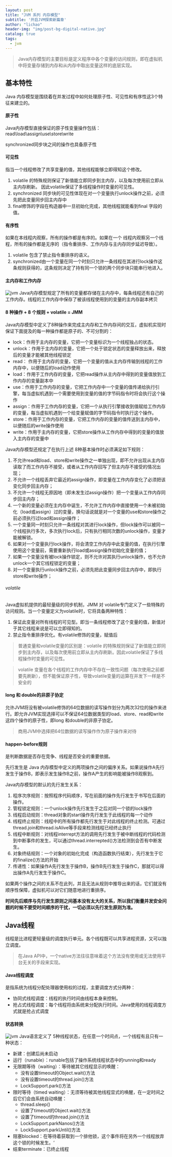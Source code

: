 ```yaml
---
layout: post
title: "JVM 系列 内存模型"
subtitle: '开启JVM探索新篇章'
author: "lichao"
header-img: "img/post-bg-digital-native.jpg"
catalog: true
tags:
  - jvm
---
```


> Java内存模型的主要目标是定义程序中各个变量的访问规则，即在虚拟机中将变量存储到内存和从内存中取出变量这样的底层实现。


## 基本特性
Java 内存模型是围绕着在并发过程中如何处理原子性、可见性和有序性这3个特征来建立的。
#### 原子性
Java内存模型直接保证的原子性变量操作包括：read\load\assign\use\store\write

synchronized同步块之间的操作也具备原子性
#### 可见性
指当一个线程修改了共享变量的值，其他线程能够立即得知这个修改。
1. volatile 的特殊规则保证了新值能立即同步到主内存，以及每次使用前立即从主内存刷新。 因此volatile保证了多线程操作时变量的可见性。
2. synchronized 同步块的可见性体现在对一个变量执行unlock操作之前，必须先把此变量同步回主内存中
3. final修饰的字段在构造器中一旦初始化完成，其他线程就能看到final 字段的值。
#### 有序性
如果在本线程内观察，所有的操作都是有序的。如果在一个 线程内观察另一个线程，所有的操作都是无序的（指令重排序、工作内存与主内存同步延迟导致）。
1. volatile 包含了禁止指令重排序的语义。
2. synchronized由一个变量在同一个时刻只允许一条线程在其进行lock操作这条规则获得的，这条规则决定了持有同一个锁的两个同步块只能串行地进入。


#### 主内存和工作内存
![jvm](/img/jvm/jvm5.png)
Java内存模型规定了所有的变量都存储在主内存中，每条线程还有自己的工作内存。线程的工作内存中保存了被该线程使用到的变量的主内存副本拷贝
#### 8 种操作 + 8 个规则 + volatile = JMM
Java内存模型中定义了8种操作来完成主内存和工作内存间的交互，虚拟机实现时保证下面提及的每一种操作都是原子的、不可分割的：
* lock：作用于主内存的变量，它把一个变量标识为一个线程独占的状态。
* unlock：作用于主内存的变量，它把一个处于锁定状态的变量释放出来，释放后的变量才能被其他线程锁定
* read： 作用于主内存的变量，它把一个变量的值从主内存传输到线程的工作内存中，以便随后的load动作使用
* load：作用于工作内存的变量，它把read操作从主内存中得到的变量值放到工作内存的变量副本中
* use：作用于工作内存的变量，它把工作内存中一个变量的值传递给执行引擎，每当虚拟机遇到一个需要使用到变量的值的字节码指令时将会执行这个操作
* assign：作用于工作内存的变量，它把一个从执行引擎接收到值赋给工作内存的变量，每当虚拟机遇到一个给变量赋值的字节码指令时执行这个操作。
* store：作用于工作内存的变量，它把工作内存的变量的值传送到主内存中，以便随后的write操作使用
* write：作用于主内存的变量，它把store操作从工作内存中得到的变量的值放入主内存的变量中


Java内存模型还规定了在执行上述 8种基本操作时必须满足如下规则：
1. 不允许read和load、store和write操作之一单独出现，即不允许出现从主内存读取了而工作内存不接受，或者从工作内存回写了但主内存不接受的情况出现；
2. 不允许一个线程丢弃它最近的assign操作，即变量在工作内存变化了必须把该变化同步回主内存；
3. 不允许一个线程无原因地（即未发生过assign操作）把一个变量从工作内存同步回主内存；
4. 一个新的变量必须在主内存中诞生，不允许工作内存中直接使用一个未被初始化（load或assign）过的变量，换句话说就是对一个变量的use和store操作之前必须执行过load和assign操作；
5. 一个变量同一时刻只允许一条线程对其进行lock操作，但lock操作可以被同一个线程执行多次，多次执行lock后，只有执行相同次数的unlock操作，变量才能被解锁。
6. 如果对一个变量执行lock操作，将会清空工作内存中此变量的值，在执行引擎使用这个变量前，需要重新执行load或assign操作初始化变量的值；
7. 如果一个变量没有被lock操作锁定，则不允许对其执行unlock操作，也不允许unlock一个其它线程锁定的变量；
8. 对一个变量执行unlock操作之前，必须先把此变量同步回主内存中，即执行store和write操作；

###### volatile
Java虚拟机提供的最轻量级的同步机制，JMM 对 volatile专门定义了一些特殊的访问规则。当一个变量定义为volatile时，它将具备两种特性：
1. 保证此变量对所有线程的可见型。即当一条线程修改了这个变量的值，新值对于其它线程来说是可以立即得知的。
2. 禁止指令重排序优化。有volatile修饰的变量，赋值后

> 普通变量和volatile变量的区别是：volatile 的特殊规则保证了新值能立即同步到主内存，以及每次使用前立即从主内存刷新。因此volatile保证了多线程操作时变量的可见性。

> volatile 变量在各个线程的工作内存中不存在一致性问题（每次使用之前都要先刷新），但不能保证原子性，导致volatile变量的运算在并发下一样是不安全的

#### long 和 double的非原子协定
允许JVM将没有被volatile修饰的64位数据的读写操作划分为两次32位的操作来进行。即允许JVM实现选择可以不保证64位数据类型的load、store、read和write这四个操作的原子性，即long 和double的非原子协定。

> 商用JVM中选择把64位数据的读写操作作为原子操作来对待

#### happen-before规则
是判断数据是否存在竞争、线程是否安全的重要依据。

先行发生是 Java 内存模型中定义的两项操作之间的偏序关系。如果说操作A先行发生于操作B，即表示发生操作B之前，操作A产生的影响能被操作B观察到。

Java内存模型的默认的先行发生关系：
1. 程序次序规则：按照程序代码顺序，写在前面的操作先行发生于书写在后面的操作。
2. 管程锁定规则：一个unlock操作先行发生于之后对同一个锁的lock操作
3. 线程启动规则：thread对象的start操作先行发生于此线程的每一个动作
4. 线程终止规则：线程中的所有操作都先行发生于对此线程的终止检测。可通过thread.join和thread.isAlive等手段来检测线程已经终止执行
5. 线程中断规则：对线程interrept方法的调用先行发生于被中断线程的代码检测到中断事件的发生，可以通过thread.interrepted()方法检测到会否有中断发生。
6. 对象终结规则：一个对象的初始化完成（构造函数执行结束），先行发生于它的finalize()方法的开始
7. 传递性：如果操作A先行发生于操作B，操作B先行发生于操作C，那就可以得出操作A先行发生于操作C。

如果两个操作之间的关系不在此列，并且无法从规则中推导出来的话，它们就没有顺序性保障，虚拟机可以对它们随意地进行重排序。

**时间先后顺序与先行发生原则之间基本没有太大的关系，所以我们衡量并发安全问题的时候不要受时间顺序的干扰，一切必须以先行发生原则为准。**

## Java线程
线程是比进程更轻量级的调度执行单元。各个线程既可以共享进程资源，又可以独立调度。

> 在Java API中，一个native方法往往意味着这个方法没有使用或无法使用平台无关的手段来实现。

#### Java线程调度
是指系统为线程分配处理器使用权的过程，主要调度方式分两种：
* 协同式线程调度：线程的执行时间由线程本身来控制。
* 抢占式线程调度：每个线程将由系统来分配执行时间。Java使用的线程调度方式就是抢占式调度

#### 状态转换
![jvm](/img/jvm/jvm6.png)
Java语言定义了 5种线程状态，在任意一个时间点，一个线程有且只有一种状态：
* 新建：创建后尚未启动
* 运行（runable）：runable包括了操作系统线程状态中的running和ready
* 无限期等待（waiting）：等待被其它线程显示的唤醒：
    * 没有设置timeout的Object.wait()方法
    * 没有设置timeout的thread.join()方法
    * LockSupport.park()方法
* 限时等待（timed waiting）：无须等待被其他线程显式的唤醒，在一定时间之后它们会由系统自动唤醒：
    * thread.sleep()
    * 设置了timeout的Object.wait()方法
    * 设置了timeout的thread.join()方法
    * LockSupport.parkNanos()方法
    * LockSupport.parkUntil()方法
* 阻塞blocked：在等待着获取到一个排他锁，这个事件将在另外一个线程放弃这个锁的时候发生。‘
* 结束terminate：已终止线程